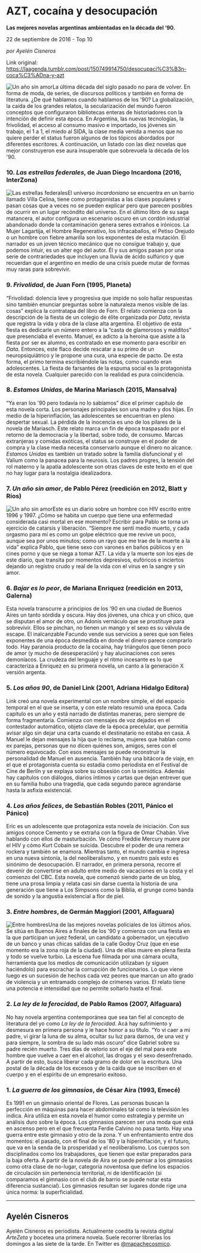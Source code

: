 # AZT, cocaína y desocupación

**Las mejores novelas argentinas ambientadas en la década del ‘90.**

22 de septiembre de 2016 - Top 10

_por Ayelén Cisneros_

Link original: https://laagenda.tumblr.com/post/150749914750/desocupaci%C3%B3n-coca%C3%ADna-y-azt

![Un año sin amor](https://64.media.tumblr.com/65381d8dbd23b75cd8b4e38b4a9fd30d/tumblr_inline_pk0e5hyqZm1t6q87u_500.jpg)La última década del siglo pasado no para de volver. En forma de moda, de series, de discursos políticos y también en forma de literatura. ¿De qué hablamos cuando hablamos de los '90? La globalización, la caída de los grandes relatos, la secularización del mundo fueron conceptos que configuraron bibliotecas enteras de historiadores con la intención de definir esta época. En Argentina, las nuevas tecnologías, la frivolidad, el acceso al consumo masivo e importado, los jóvenes sin trabajo, el 1 a 1, el miedo al SIDA, la clase media venida a menos que no quiere perder el status fueron algunos de los tópicos abordados por diferentes escritores. A continuación, un listado con las diez novelas que mejor construyeron ese aura insuperable que sobrevuela la década de los '90.

### 10. *Las estrellas federales*, de Juan Diego Incardona (2016, InterZona)

![Las estrellas federales](https://64.media.tumblr.com/38c200bcb63f98aa2c24143c5f0f0336/tumblr_inline_pk0e5hmkig1t6q87u_250.jpg)El universo *incardoniano* se encuentra en un barrio llamado Villa Celina, tiene como protagonistas a las clases populares y pasan cosas que a veces no se pueden explicar pero que parecen posibles de ocurrir en un lugar recóndito del universo. En el último libro de su saga matancera, el autor configura un escenario oscuro en un cordón industrial abandonado donde la contaminación genera seres extraños e irónicos. La Mujer Lagartija, el Hombre Regenerativo, los infracaballos, el Petiso Orejudo o un hombre con fiebre amarilla son los exponentes de esta mutación. El narrador es un joven técnico mecánico que no consigue trabajo y, que podemos intuir, es un alter ego del autor. Él y sus amigos pasan por una serie de contrariedades que incluyen una lluvia de ácido sulfúrico y que recuerdan que el argentino en medio de una crisis puede mutar de formas muy raras para sobrevivir.

### 9. *Frivolidad*, de Juan Forn (1995, Planeta)

“Frivolidad: dolencia leve y progresiva que impide no solo hallar respuestas sino también enunciar preguntas sobre la naturaleza menos visible de las cosas” explica la contratapa del libro de Forn. El relato comienza con la descripción de la fiesta de un colegio de élite organizada por *Data*, revista que registra la vida y obra de la clase alta argentina. El objetivo de esta fiesta es dedicarle un número entero a la “casta de glamorosos y malditos” que presenciaba el evento. Manuel, ex adicto a la heroína que asiste a la fiesta por ser ex alumno, es contratado en ese momento para escribir en *Data*. Entonces, este flaco decide rescatar a su primo de un neuropsiquiátrico y le propone una cura, una especie de pacto. De esta forma, el primo termina escribiéndole las notas, como cuando eran adolescentes. La fiesta de farsantes de la espuma social es la protagonista de esta novela. Cualquier parecido con la realidad es pura coincidencia.

### 8. *Estamos Unidas*, de Marina Mariasch (2015, Mansalva)

“Ya eran los '90 pero todavía no lo sabíamos” dice el primer capítulo de esta novela corta. Los personajes principales son una madre y dos hijas. En medio de la hiperinflación, las adolescentes se encuentran en pleno despertar sexual. La pérdida de la inocencia es uno de los pilares de la novela de Mariasch. Este relato marca un fin de época traspasado por el retorno de la democracia y la libertad, sobre todo, de consumo. Marcas extranjeras y comidas exóticas, el status se construye en el poder de compra y la clase media necesita conservarlo aunque el dinero no alcance. *Estamos Unidas* es también un tratado sobre la familia disfuncional y el Valium como la panacea para la neurosis. Los padres progres, la tensión del rol materno y la apatía adolescente son otras claves de este texto en el que no hay lugar para la nostalgia idealizadora. 

### 7. *Un año sin amor*, de Pablo Pérez (reedición en 2012, Blatt y Ríos)

![Un año sin amor](https://64.media.tumblr.com/188c3fbf06609e9a38b46ad3a828b8d5/tumblr_inline_pk0e5ieCM51t6q87u_250.jpg)Este es un diario sobre un hombre con HIV escrito entre 1996 y 1997. ¿Cómo se habita un cuerpo que tiene una enfermedad considerada casi mortal en ese momento? Escribir para Pablo se torna un ejercicio de catarsis y liberación. “Siempre me sentí medio muerto, y cada orgasmo para mí es como un golpe eléctrico que me revive un poco, aunque sea por unos minutos; como un rayo que me trae de la muerte a la vida” explica Pablo, que tiene sexo con varones en baños públicos y en cines porno y que se niega a tomar AZT. La vida y la muerte son los ejes de este diario, que transita por momentos depresivos, eufóricos e inciertos dejando un registro crudo y real de la vida con el virus en la sangre y sin amor.

### 6. *Bajar es lo peor*, de Mariana Enriquez (reedición en 2013, Galerna)

Esta novela transcurre a principios de los '90 en una ciudad de Buenos Aires un tanto sórdida y oscura. Hay dos jóvenes, una chica y un chico, que se disputan el amor de otro, un Adonis vernáculo que se prostituye para sobrevivir. Ellos se pinchan, no tienen un mango y el sexo es su válvula de escape. El inalcanzable Facundo vende sus servicios a seres que son fieles exponentes de una época desmedida en donde el dinero parece comprarlo todo. Hay paranoia producto de la cocaína, hay triángulos que tienen poco de amor (y mucho de desesperación) y hay alucinaciones con seres demoníacos. La crudeza del lenguaje y el ritmo incesante es lo que caracteriza a Enriquez en su primera novela, un canto a la generación X versión argenta. 

### 5. *Los años 90*, de Daniel Link (2001, Adriana Hidalgo Editora)

Link creó una novela experimental con un nombre simple, el del espacio temporal en el que se inserta, y con este relato resumió una época. Cada capítulo es un año y está narrado de distintas maneras, pero siempre de forma fragmentaria. Comienza con mensajes de voz dejados en el contestador automático, objeto clave de la época precelular, que permitía avisar algo sin dejar una carta cuando el destinatario no estaba en casa. A Manuel le dejan mensajes la hija que lo reclama, mujeres que hablan como ex parejas, personas que no dicen quiénes son, amigos, seres con el número equivocado. Con esos mensajes se puede reconstruir la personalidad de Manuel en ausencia. También hay una bitácora de viaje, en el que el protagonista cuenta su estadía como periodista en el Festival de Cine de Berlín y se explaya sobre su obsesión con la semiótica. Además hay capítulos con diálogos, diarios íntimos y cartas que dejan entrever que en su familia hubo una tragedia, que cada segundo parece agrandarse hasta la asfixia existencial.

### 4. *Los años felices*, de Sebastián Robles (2011, Pánico el Pánico)

Eric es un adolescente que protagoniza esta novela de iniciación. Con sus amigos conoce Cemento y se extraña con la figura de Omar Chabán. Vive hablando con ellos de masturbación. Ve cómo Freddie Mercury muere por el HIV y cómo Kurt Cobain se suicida. Descubre el poder de una remera rockera y también se enamora. Mientras tanto, el mundo cambia e ingresa en una nueva sintonía, la del neoliberalismo, y en nuestro país esto es sinónimo de desocupación. El narrador, en primera persona, recorre el devenir de convertirse en adulto entre medio de vacaciones en la costa y el comienzo del CBC. Esta novela, que comenzó siendo parte de un blog, tiene una prosa limpia y relata casi sin darse cuenta la historia de una generación que tiene a Los Simpsons como la Biblia, el grunge como banda de sonido y la angustia existencial a flor de piel.

### 3. *Entre hombres*, de Germán Maggiori (2001, Alfaguara)

![Entre hombres](https://64.media.tumblr.com/25f120a3bfa4f67d49de6fc3fb996228/tumblr_inline_pk0e5iWQwa1t6q87u_250.jpg)Una de las mejores novelas policiales de los últimos años. Se sitúa en Buenos Aires a finales de los '90 y comienza con una fiesta en la que participan un juez federal, un candidato a gobernador, un ejecutivo de un banco y unas chicas salidas de la calle Godoy Cruz (que en ese momento era la zona roja de la ciudad). Una de ellas muere en plena fiesta y todo se vuelve turbio. La escena fue filmada por una cámara oculta, herramienta que los medios de comunicación utilizaban (y siguen haciéndolo) para escrachar la corrupción de funcionarios. Lo que viene luego es un sucesión de hechos cada vez peores que marcan un alto grado de violencia y un entramado complejo de crímenes varios. El relato tiene una potencia e intensidad que no permite soltarlo hasta el final. 

### 2. *La ley de la ferocidad*, de Pablo Ramos (2007, Alfaguara)

No hay novela argentina contemporánea que sea tan fiel al concepto de literatura del yo como *La ley de la ferocidad*. Acá hay sufrimiento y desmesura en primera persona y le hace honor a su título. “Yo vi caer a mi padre, vi girar la luna de su alma, ocultar su luz para darnos, de una vez y para siempre, la sombra de su lado más oscuro” dice Gabriel sobre su padre recién muerto. Tres días de velorio son el eje del mal para este hombre que vuelve a caer en el alcohol, las drogas y el sexo desenfrenado. A partir de esto, busca liberar cada gramo de dolor en la escritura. Una postal de la década de los excesos y de la caída que se inscriben en el cuerpo y en el espíritu de un empresario exitoso. 

### 1. *La guerra de los gimnasios*, de César Aira (1993, Emecé)

Es 1991 en un gimnasio oriental de Flores. Las personas buscan la perfección en máquinas para hacer abdominales tal como la televisión les indica. Aira utiliza en esta novela el humor como estrategia y permite un análisis duro sobre la época. Los gimnasios parecen ser una moda que está en ascenso pero en el que frecuenta Ferdie Calvino no pasa tanto. Hay una guerra entre este gimnasio y otro de la zona. Y un enfrentamiento entre dos momentos: el pasado, con el final de los '80 y la hiperinflación, y el futuro, que va en la senda de la prosperidad y el neoliberalismo. Los cuerpos son disciplinados como los trabajadores, que tienen que estar preparados para la baja oferta. A partir de la novela de Aira se puede pensar a los gimnasios como otra clase de no-lugar, categoría noventosa que define los espacios de circulación sin pertenencia territorial, ni de identificación (si comparamos el gimnasio con el club de barrio se puede notar esta diferencia sustancial). Los gimnasios resultan ser lugares donde rige una única norma: la superficialidad.

  




---

 Ayelén Cisneros
----------------

 Ayelén Cisneros es periodista. Actualmente coedita la revista digital *ArteZeta* y bocetea una primera novela. Suele recorrer librerías los domingos a las siete de la tarde. En Twitter es [@mapachecosmico](http://www.twitter.com/mapachecosmico).

